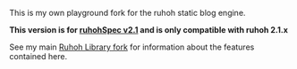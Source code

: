 This is my own playground fork for the ruhoh static blog engine.  

**This version is for [ruhohSpec v2.1](http://ruhoh.com/docs/2) and is only compatible with ruhoh 2.1.x**

See my main [Ruhoh Library fork](https://github.com/lynnfaraday/ruhoh.rb) for information about the features contained here.

